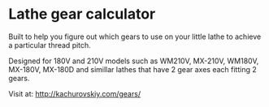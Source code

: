 # Lathe gear calculator

Built to help you figure out which gears to use on your little lathe to achieve a particular thread pitch.

Designed for 180V and 210V models such as WM210V, MX-210V, WM180V, MX-180V, MX-180D and simillar lathes that have 2 gear axes each fitting 2 gears.

Visit at: http://kachurovskiy.com/gears/

